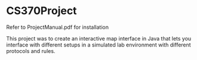 # CS370Project
Refer to ProjectManual.pdf for installation

This project was to create an interactive map interface in Java that lets you interface with different setups in a simulated lab environment with different protocols and rules.
